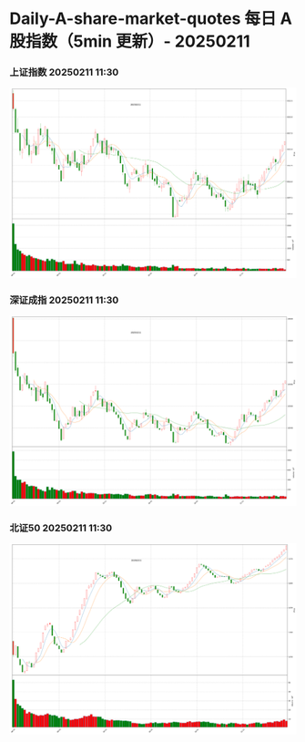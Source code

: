 
# Daily-A-share-market-quotes 每日 A 股指数（5min 更新）- 20250211

### 上证指数 20250211 11:30
![](./fig/2025/2/20250211-sh000001.png)

### 深证成指 20250211 11:30
![](./fig/2025/2/20250211-sz399001.png)

### 北证50 20250211 11:30
![](./fig/2025/2/20250211-bj899050.png)
